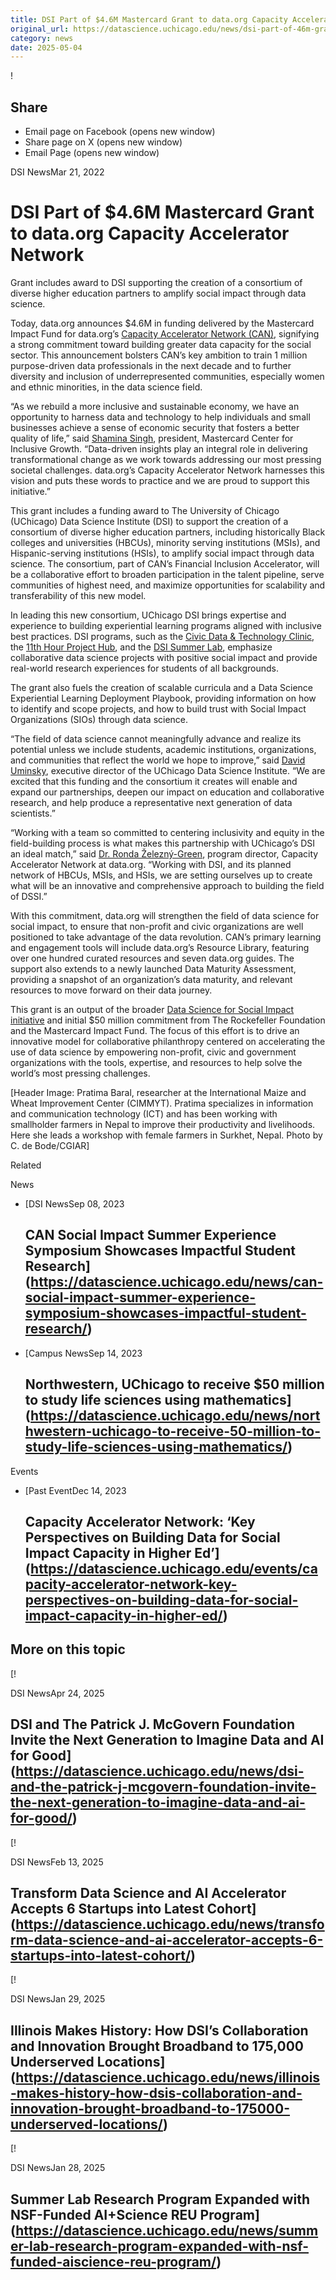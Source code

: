 ```yaml
---
title: DSI Part of $4.6M Mastercard Grant to data.org Capacity Accelerator Network – DSI
original_url: https://datascience.uchicago.edu/news/dsi-part-of-46m-grant-to-dataorg-capacity-accelerator-network
category: news
date: 2025-05-04
---
```


!

## Share

* Email page on Facebook (opens new window)
* Share page on X (opens new window)
* Email Page (opens new window)

<!-- Table-like structure detected -->

DSI NewsMar 21, 2022

# DSI Part of $4.6M Mastercard Grant to data.org Capacity Accelerator Network

Grant includes award to DSI supporting the creation of a consortium of diverse higher education partners to amplify social impact through data science.

Today, data.org announces $4.6M in funding delivered by the Mastercard Impact Fund for data.org’s [Capacity Accelerator Network (CAN)](https://data.org/initiatives/capacity/), signifying a strong commitment toward building greater data capacity for the social sector. This announcement bolsters CAN’s key ambition to train 1 million purpose-driven data professionals in the next decade and to further diversity and inclusion of underrepresented communities, especially women and ethnic minorities, in the data science field.

“As we rebuild a more inclusive and sustainable economy, we have an opportunity to harness data and technology to help individuals and small businesses achieve a sense of economic security that fosters a better quality of life,” said [Shamina Singh](https://data.org/people/shamina-singh/), president, Mastercard Center for Inclusive Growth. “Data-driven insights play an integral role in delivering transformational change as we work towards addressing our most pressing societal challenges. data.org’s Capacity Accelerator Network harnesses this vision and puts these words to practice and we are proud to support this initiative.”

This grant includes a funding award to The University of Chicago (UChicago) Data Science Institute (DSI) to support the creation of a consortium of diverse higher education partners, including historically Black colleges and universities (HBCUs), minority serving institutions (MSIs), and Hispanic-serving institutions (HSIs), to amplify social impact through data science. The consortium, part of CAN’s Financial Inclusion Accelerator, will be a collaborative effort to broaden participation in the talent pipeline, serve communities of highest need, and maximize opportunities for scalability and transferability of this new model.

In leading this new consortium, UChicago DSI brings expertise and experience to building experiential learning programs aligned with inclusive best practices. DSI programs, such as the [Civic Data & Technology Clinic](https://datascience.uchicago.edu/civic-data-technology-clinic/), the [11th Hour Project Hub](https://datascience.uchicago.edu/11th-hour-project/), and the [DSI Summer Lab](https://datascience.uchicago.edu/engage/summerlab/), emphasize collaborative data science projects with positive social impact and provide real-world research experiences for students of all backgrounds.

The grant also fuels the creation of scalable curricula and a Data Science Experiential Learning Deployment Playbook, providing information on how to identify and scope projects, and how to build trust with Social Impact Organizations (SIOs) through data science.

“The field of data science cannot meaningfully advance and realize its potential unless we include students, academic institutions, organizations, and communities that reflect the world we hope to improve,” said [David Uminsky](https://datascience.uchicago.edu/about/leadership-staff/), executive director of the UChicago Data Science Institute. “We are excited that this funding and the consortium it creates will enable and expand our partnerships, deepen our impact on education and collaborative research, and help produce a representative next generation of data scientists.”

“Working with a team so committed to centering inclusivity and equity in the field-building process is what makes this partnership with UChicago’s DSI an ideal match,” said [Dr. Ronda Železný-Green](https://data.org/people/dr-ronda-zelezny-green/), program director, Capacity Accelerator Network at data.org. “Working with DSI, and its planned network of HBCUs, MSIs, and HSIs, we are setting ourselves up to create what will be an innovative and comprehensive approach to building the field of DSSI.”

With this commitment, data.org will strengthen the field of data science for social impact, to ensure that non-profit and civic organizations are well positioned to take advantage of the data revolution. CAN’s primary learning and engagement tools will include data.org’s Resource Library, featuring over one hundred curated resources and seven data.org guides. The support also extends to a newly launched Data Maturity Assessment, providing a snapshot of an organization’s data maturity, and relevant resources to move forward on their data journey.

This grant is an output of the broader [Data Science for Social Impact initiative](https://data.org/initiatives/capacity/) and initial $50 million commitment from The Rockefeller Foundation and the Mastercard Impact Fund. The focus of this effort is to drive an innovative model for collaborative philanthropy centered on accelerating the use of data science by empowering non-profit, civic and government organizations with the tools, expertise, and resources to help solve the world’s most pressing challenges.

[Header Image: Pratima Baral, researcher at the International Maize and Wheat Improvement Center (CIMMYT). Pratima specializes in information and communication technology (ICT) and has been working with smallholder farmers in Nepal to improve their productivity and livelihoods. Here she leads a workshop with female farmers in Surkhet, Nepal. Photo by C. de Bode/CGIAR]

Related

News

* [DSI NewsSep 08, 2023

  ## CAN Social Impact Summer Experience Symposium Showcases Impactful Student Research](https://datascience.uchicago.edu/news/can-social-impact-summer-experience-symposium-showcases-impactful-student-research/)
* [Campus NewsSep 14, 2023

  ## Northwestern, UChicago to receive $50 million to study life sciences using mathematics](https://datascience.uchicago.edu/news/northwestern-uchicago-to-receive-50-million-to-study-life-sciences-using-mathematics/)

Events

* [Past EventDec 14, 2023

  ## Capacity Accelerator Network: ‘Key Perspectives on Building Data for Social Impact Capacity in Higher Ed’](https://datascience.uchicago.edu/events/capacity-accelerator-network-key-perspectives-on-building-data-for-social-impact-capacity-in-higher-ed/)

## More on this topic

[!

DSI NewsApr 24, 2025

## DSI and The Patrick J. McGovern Foundation Invite the Next Generation to Imagine Data and AI for Good](https://datascience.uchicago.edu/news/dsi-and-the-patrick-j-mcgovern-foundation-invite-the-next-generation-to-imagine-data-and-ai-for-good/)
[!

DSI NewsFeb 13, 2025

## Transform Data Science and AI Accelerator Accepts 6 Startups into Latest Cohort](https://datascience.uchicago.edu/news/transform-data-science-and-ai-accelerator-accepts-6-startups-into-latest-cohort/)
[!

DSI NewsJan 29, 2025

## Illinois Makes History: How DSI’s Collaboration and Innovation Brought Broadband to 175,000 Underserved Locations](https://datascience.uchicago.edu/news/illinois-makes-history-how-dsis-collaboration-and-innovation-brought-broadband-to-175000-underserved-locations/)
[!

DSI NewsJan 28, 2025

## Summer Lab Research Program Expanded with NSF-Funded AI+Science REU Program](https://datascience.uchicago.edu/news/summer-lab-research-program-expanded-with-nsf-funded-aiscience-reu-program/)